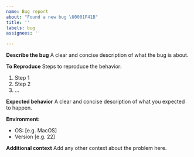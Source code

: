 ```yaml
---
name: Bug report
about: "Found a new bug \U0001F41B"
title: ''
labels: bug
assignees: ''

---
```


**Describe the bug**
A clear and concise description of what the bug is about.

**To Reproduce**
Steps to reproduce the behavior:
1. Step 1
2. Step 2
3. ...

**Expected behavior**
A clear and concise description of what you expected to happen.

**Environment:**
 - OS: [e.g. MacOS]
 - Version [e.g. 22]

**Additional context**
Add any other context about the problem here.
